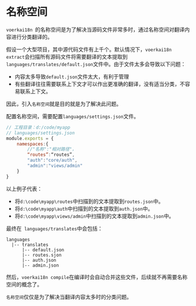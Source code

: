 # 名称空间

`voerkai18n `的名称空间是为了解决当源码文件非常多时，通过名称空间对翻译内容进行分类翻译的。

假设一个大型项目，其中源代码文件有上千个。默认情况下，`voerkai18n extract`会扫描所有源码文件将需要翻译的文本提取到`languages/translates/default.json`文件中。由于文件太多会导致以下问题：

- 内容太多导致`default.json`文件太大，有利于管理
- 有些翻译往往需要联系上下文才可以作出更准确的翻译，没有适当分类，不容易联系上下文。

因此，引入`名称空间`就是目的就是为了解决此问题。

配置名称空间，需要配置`languages/settings.json`文件。

```javascript
// 工程目录：d:/code/myapp
// languages/settings.json
module.exports = {
    namespaces:{
        //"名称":"相对路径"，
        “routes”:“routes”,
        "auth":"core/auth",
        "admin":"views/admin"
    }
}
```

以上例子代表：

- 将`d:\code\myapp\routes`中扫描到的文本提取到`routes.json`中。
- 将`d:\code\myapp\auth`中扫描到的文本提取到`auth.json`中。
- 将`d:\code\myapp\views/admin`中扫描到的文本提取到`admin.json`中。

最终在` languages/translates`中会包括：

```shell
languages
  |-- translates
      |-- default.json
      |-- routes.sjon
      |-- auth.json
      |-- admin.json      
```

然后，`voerkai18n compile`在编译时会自动合并这些文件，后续就不再需要名称空间的概念了。

`名称空间`仅仅是为了解决当翻译内容太多时的分类问题。

